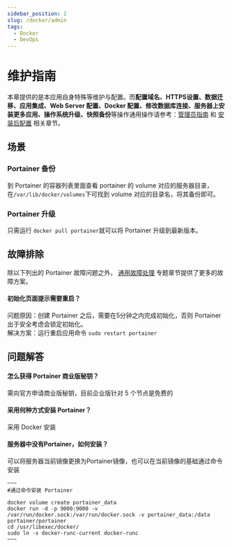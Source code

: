 ```yaml
---
sidebar_position: 2
slug: /docker/admin
tags:
  - Docker
  - DevOps
---
```


# 维护指南

本章提供的是本应用自身特殊等维护与配置。而**配置域名、HTTPS设置、数据迁移、应用集成、Web Server 配置、Docker 配置、修改数据库连接、服务器上安装更多应用、操作系统升级、快照备份**等操作通用操作请参考：[管理员指南](../administrator) 和 [安装后配置](../install/setup) 相关章节。

## 场景

### Portainer 备份

到 Portainer 的容器列表里面查看 portainer 的 volume 对应的服务器目录，在```/var/lib/docker/volumes```下可找到 volume 对应的目录名，将其备份即可。

### Portainer 升级

只需运行 ```docker pull portainer```就可以将 Portainer 升级到最新版本。


## 故障排除

除以下列出的 Portainer 故障问题之外， [通用故障处理](../troubleshoot) 专题章节提供了更多的故障方案。 

#### 初始化页面提示需要重启？

问题原因：创建 Portainer 之后，需要在5分钟之内完成初始化，否则 Portainer 出于安全考虑会锁定初始化。  
解决方案：运行重启应用命令 `sudo restart portainer`


## 问题解答

#### 怎么获得 Portainer 商业版秘钥？

需向官方申请商业版秘钥，目前企业版针对 5 个节点是免费的

#### 采用何种方式安装 Portainer？

采用 Docker 安装

#### 服务器中没有Portainer，如何安装？

可以将服务器当前镜像更换为Portainer镜像，也可以在当前镜像的基础通过命令安装

    ~~~
    #通过命令安装 Portainer

    docker volume create portainer_data
    docker run -d -p 9000:9000 -v /var/run/docker.sock:/var/run/docker.sock -v portainer_data:/data portainer/portainer
    cd /usr/libexec/docker/
    sudo ln -s docker-runc-current docker-runc
    ~~~

